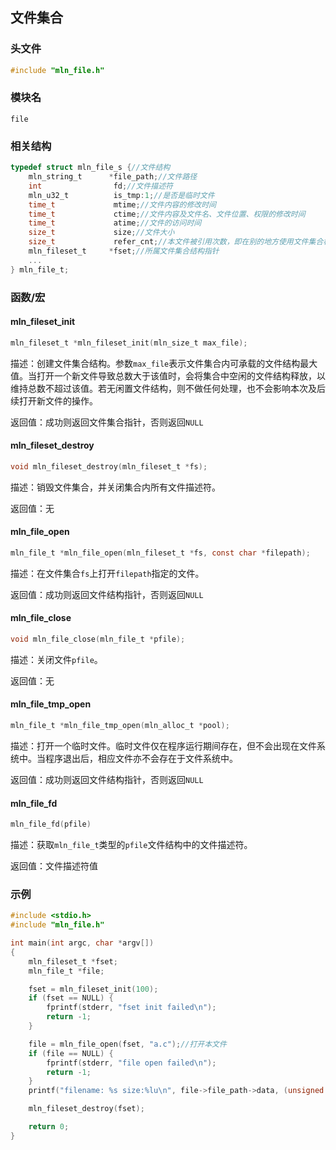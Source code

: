 ## 文件集合



### 头文件

```c
#include "mln_file.h"
```



### 模块名

`file`



### 相关结构

```c
typedef struct mln_file_s {//文件结构
    mln_string_t      *file_path;//文件路径                     
    int                fd;//文件描述符
    mln_u32_t          is_tmp:1;//是否是临时文件
    time_t             mtime;//文件内容的修改时间
    time_t             ctime;//文件内容及文件名、文件位置、权限的修改时间
    time_t             atime;//文件的访问时间
    size_t             size;//文件大小
    size_t             refer_cnt;//本文件被引用次数，即在别的地方使用文件集合相关函数打开了同一路径的文件
    mln_fileset_t     *fset;//所属文件集合结构指针
    ...                                                                                                            
} mln_file_t;
```



### 函数/宏



#### mln_fileset_init

```c
mln_fileset_t *mln_fileset_init(mln_size_t max_file); 
```

描述：创建文件集合结构。参数`max_file`表示文件集合内可承载的文件结构最大值。当打开一个新文件导致总数大于该值时，会将集合中空闲的文件结构释放，以维持总数不超过该值。若无闲置文件结构，则不做任何处理，也不会影响本次及后续打开新文件的操作。

返回值：成功则返回文件集合指针，否则返回`NULL`



#### mln_fileset_destroy

```c
void mln_fileset_destroy(mln_fileset_t *fs);
```

描述：销毁文件集合，并关闭集合内所有文件描述符。

返回值：无



#### mln_file_open

```c
mln_file_t *mln_file_open(mln_fileset_t *fs, const char *filepath);
```

描述：在文件集合`fs`上打开`filepath`指定的文件。

返回值：成功则返回文件结构指针，否则返回`NULL`



#### mln_file_close

```c
void mln_file_close(mln_file_t *pfile);
```

描述：关闭文件`pfile`。

返回值：无



#### mln_file_tmp_open

```c
mln_file_t *mln_file_tmp_open(mln_alloc_t *pool);
```

描述：打开一个临时文件。临时文件仅在程序运行期间存在，但不会出现在文件系统中。当程序退出后，相应文件亦不会存在于文件系统中。

返回值：成功则返回文件结构指针，否则返回`NULL`



#### mln_file_fd

```c
mln_file_fd(pfile)
```

描述：获取`mln_file_t`类型的`pfile`文件结构中的文件描述符。

返回值：文件描述符值



### 示例

```c
#include <stdio.h>
#include "mln_file.h"

int main(int argc, char *argv[])
{
    mln_fileset_t *fset;
    mln_file_t *file;

    fset = mln_fileset_init(100);
    if (fset == NULL) {
        fprintf(stderr, "fset init failed\n");
        return -1;
    }

    file = mln_file_open(fset, "a.c");//打开本文件
    if (file == NULL) {
        fprintf(stderr, "file open failed\n");
        return -1;
    }
    printf("filename: %s size:%lu\n", file->file_path->data, (unsigned long)(file->size));

    mln_fileset_destroy(fset);

    return 0;
}
```

